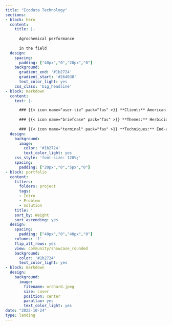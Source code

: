 ```yaml
---
title: "Ecodata Technology"
sections:
- block: hero
  content:
    title: |-
    
      Agrochemical performance
    
      in the field
  design:
    spacing:
      padding: ["40px","0","20px","0"]
    background:
      gradient_end: '#1b2724'
      gradient_start: '#264038'
      text_color_light: yes
    css_class: 'big_headline'
- block: markdown
  content:
    text: |-

      ### {{< icon name="user-tie" pack="fas" >}} **Client:** American agrochemical producer
        
      ### {{< icon name="briefcase" pack="fas" >}} **Themes:** Herbicide performance, regional climates 
        
      ### {{< icon name="terminal" pack="fas" >}} **Techniques:** End-user surveys, binomial GLM, image extraction, R
  design:
    background:
      image:
        color: '#1b2724'
        text_color_light: yes
    css_style: 'font-size: 120%;'
    spacing:
      padding: ["20px","0","5px","0"]
- block: portfolio
  content:
    filters:
      folders: project
      tags:
      - Intro
      - Problem
      - Solution
    title: ''
    sort_by: Weight
    sort_ascending: yes
  design:
    spacing:
      padding: ["40px","0","40px","0"]
    columns: '1'
    flip_alt_rows: yes
    view: community/showcase_rounded
    background:
      color: '#1b2724'
      text_color_light: yes
- block: markdown
  design:
    background:
      image:
        filename: orchard.jpeg
        size: cover
        position: center
        parallax: yes
        text_color_light: yes
date: "2022-10-24"
type: landing
---
```

